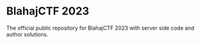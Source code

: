 # BlahajCTF 2023

The official public repository for BlahajCTF 2023 with server side code and author solutions.